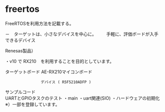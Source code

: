 # freertos

  FreeRTOSを利用方法を記載する。
  
  －　ターゲットは、小さなデバイスを中心に。
  　　手軽に、評価ボードが入手できるデバイス　
  

Renesas製品）

  ・v10 で RX210　を利用することを目的としています。 

  ターゲットボード    AE-RX210マイコンボード

                    デバイス ( R5F5210ADFP )　

  サンプルコード     
                  UARTとGPIOタスクのテスト
                    ・main
                    ・uart関連(SIO)
                    ・ハードウェアの初期化 
                    ※）一部を登録しています。

